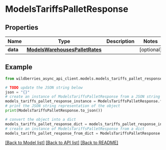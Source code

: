 # ModelsTariffsPalletResponse


## Properties

Name | Type | Description | Notes
------------ | ------------- | ------------- | -------------
**data** | [**ModelsWarehousesPalletRates**](ModelsWarehousesPalletRates.md) |  | [optional] 

## Example

```python
from wildberries_async_api_client.models.models_tariffs_pallet_response import ModelsTariffsPalletResponse

# TODO update the JSON string below
json = "{}"
# create an instance of ModelsTariffsPalletResponse from a JSON string
models_tariffs_pallet_response_instance = ModelsTariffsPalletResponse.from_json(json)
# print the JSON string representation of the object
print(ModelsTariffsPalletResponse.to_json())

# convert the object into a dict
models_tariffs_pallet_response_dict = models_tariffs_pallet_response_instance.to_dict()
# create an instance of ModelsTariffsPalletResponse from a dict
models_tariffs_pallet_response_from_dict = ModelsTariffsPalletResponse.from_dict(models_tariffs_pallet_response_dict)
```
[[Back to Model list]](../README.md#documentation-for-models) [[Back to API list]](../README.md#documentation-for-api-endpoints) [[Back to README]](../README.md)


